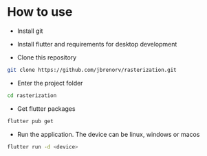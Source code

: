# How to use

- Install git

- Install flutter and requirements for desktop development

- Clone this repository
```bash
git clone https://github.com/jbrenorv/rasterization.git
```

- Enter the project folder
```bash
cd rasterization
```

- Get flutter packages
```bash
flutter pub get
```

- Run the application. The device can be linux, windows or macos
```bash
flutter run -d <device>
```
